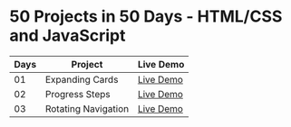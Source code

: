 # 50 Projects in 50 Days - HTML/CSS and JavaScript

| Days | Project             | Live Demo                                                |
| ---- | ------------------- | -------------------------------------------------------- |
| 01   | Expanding Cards     | [Live Demo](https://expending-cards.netlify.app/)        |
| 02   | Progress Steps      | [Live Demo](https://progress-step-js.netlify.app/)       |
| 03   | Rotating Navigation | [Live Demo](https://rotating-navigation-js.netlify.app/) |
